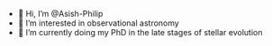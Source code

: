 - 👋 Hi, I’m @Asish-Philip
- 👀 I’m interested in observational astronomy
- 🌱 I’m currently doing my PhD in the late stages of stellar evolution


<!---
Asish-Philip/Asish-Philip is a ✨ special ✨ repository because its `README.md` (this file) appears on your GitHub profile.
You can click the Preview link to take a look at your changes.
--->
